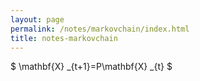 ```yaml
---
layout: page
permalink: /notes/markovchain/index.html
title: notes-markovchain
---
```


<script type="text/x-mathjax-config">MathJax.Hub.Config({tex2jax: {inlineMath:[['$','$']]}});</script>
<script type="text/javascript" src="http://cdn.mathjax.org/mathjax/latest/MathJax.js?config=TeX-AMS-MML_HTMLorMML"></script>


$ \mathbf{X} _{t+1}=P\mathbf{X} _{t} $
